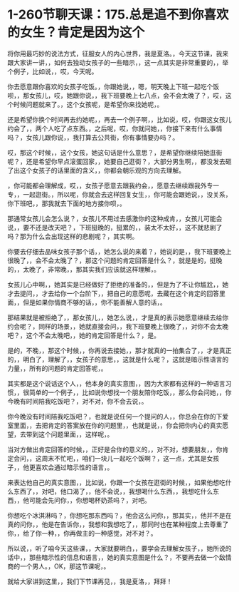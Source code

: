 # 1-260节聊天课：175.总是追不到你喜欢的女生？肯定是因为这个

将你用最巧妙的说法方式，征服女人的内心世界，我是夏洛。，今天这节课，我来跟大家讲一讲，，如何去独动女孩子的一些暗示，，这一点其实是非常重要的，，举个例子，比如说，，哎，今天呢。

你去愿意跟你喜欢的女孩子吃饭。，你跟她说，，嗯，明天晚上下班一起吃个饭呗，，那女孩儿，哎，她跟你说，，我下班要晚上七八点，会不会太晚了？，哎，这个时候问题就来了。，这个女孩呢，是希望你来找她呢，。

还是希望你换个时间再去约她呢，，再去一个例子啊，，比如说，哎，你跟这女孩儿约会了，，两个人吃了点东西。，之后呢，哎，你就问她，，你接下来有什么事情吗？，女孩儿跟你说，，我打算去公共街，你有事情要办吗？。

哎，那这个时候，，这个女孩，她这句话是什么意思？，是希望你继续陪她逛街呢？，还是希望你早点滚蛋回家，，她要自己逛街？，大部分男生啊，，都没发去砸了出这个女孩子的话里面的含义，，你都会朝乐观的方向去理解。

，你可能都会理解成，哎，，女孩子愿意去跟我约会，，愿意去继续跟我外专一专，，一起逛街。，所以呢，你就会去这样回复女生，，你可能会跟她说，，没关系，你下班吧，，那我就去下面的地方接你呗，。

那通常女孩儿会怎么说？，女孩儿不用过去感激你的这种成肯，，女孩儿可能会说，，要不还是改天吧？，下班挺晚的，挺累的，，装太不太好，，这不就悲剧了吗？那为什么会出现这样的悲剧呢？，其实啊。

你要去仔细去品味女孩子那个话，，她怎么说的来着？，她说的是，，我下班要晚上很晚了，，会不会太晚了？，那这个问题的肯定回答是什么？，就是是的，挺晚的，，太晚了，非常晚，，那其实我们应该就这样理解，。

女孩儿心中啊，，她其实是已经做好了拒绝的准备的，，但是为了不让你尴尬，，她才去提问，，才去给你一个台阶下，，把自己的意愿呢，去藏在这个肯定的回答里面，，但是如果你情商不够的话，，你不能善解人意的话，。

那结果就是被拒绝了，，那女孩儿，，她怎么说，，才是真的表示她愿意继续去给你约会呢？，同样的场景，，她就直接会问，，我下班要晚上很晚了，，对你不会太晚吧？，这个不会太晚吧，，她的肯定回答是什么？，是。

是的，不晚，，那这个时候，，你再说去接她，，那才就真的一拍集合了，，才是真正的，，明白了，理解了，，女孩子的意思，，这就是什么呢？，这就是暗示性语言的力量，，所有的问题的肯定回答呢，。

其实都是这个说话这个人，，他本身的真实意图，，因为大家都有这样的一种语言习惯，，很简单的一个例子，，比如说你想找一个朋友陪你吃饭，，那么你会问她，，你今晚有时间陪我吃饭吧？，对不对，你不会去说，。

你今晚没有时间陪我吃饭吧？，也就是说任何一个提问的人，，你总会在你的下爱室里面，，去把肯定的答案放在你的问题里，，也就是说，，你会把你内心的真实愿望，去带到这个问题里面，，这样呢，。

当对方做出肯定回答的时候，，正好是合你的意义的，，对不对，想要朋友，，你肯定会问，，这周末不忙吧，，咱们一块儿一起吃个饭啊？，这一点，尤其是女孩子，，他更喜欢会通过暗示性的语言，。

来表达他自己的真实意图，，比如说，你跟一个女孩在逛街的时候，，如果他想吃什么东西了，，对吧，他口渴了，，他不会说，，我想喝什么东西，，我想吃什么东西，，他可能会先问你，，你想喝杯奶茶吗？，对吧。

你想吃个冰淇淋吗？，你想吃那东西吗？，他会这么问你，，那其实，，他并不是在真的问你，，他是在告诉你，，我想和我想吃了，，那同时也在某种程度上去尊重了你，，给了你一种，，你再做主的一种感觉，对不对？。

所以说，，听了咱今天这些课，，大家就要明白，，要学会去理解女孩子，，她所说的话中，，那些暗示性的信息和语言，，她的真实意图是什么？，不要再去做一个敌情商的一个男人。，OK，那这节课呢，。

就给大家讲到这里，，我们下节课再见，，我是夏洛，，拜拜！